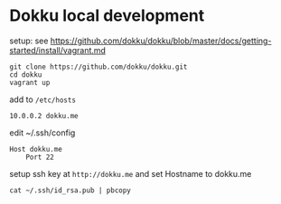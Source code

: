 # Dokku local development

setup: see
https://github.com/dokku/dokku/blob/master/docs/getting-started/install/vagrant.md

```
git clone https://github.com/dokku/dokku.git
cd dokku
vagrant up
```

add to `/etc/hosts`

```
10.0.0.2 dokku.me
```

edit ~/.ssh/config

```
Host dokku.me
    Port 22
```

setup ssh key at `http://dokku.me` and set Hostname to dokku.me

```
cat ~/.ssh/id_rsa.pub | pbcopy
```
